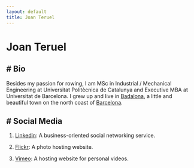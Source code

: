 ```yaml
---
layout: default
title: Joan Teruel
---
```

# Joan Teruel

## # Bio

Besides my passion for rowing, I am MSc in Industrial / Mechanical Engineering at Universitat Politècnica de Catalunya and Executive MBA at Universitat de Barcelona. I grew up and live in [Badalona][2], a little and beautiful town on the north coast of [Barcelona][3].

## # Social Media

1. [Linkedin][9]: A business-oriented social networking service.
1. [Flickr][7]: A photo hosting website.
1. [Vimeo][10]: A hosting website for personal videos.



   [1]: /images/joanteruel_square.png
   [2]: http://en.wikipedia.org/wiki/Badalona
   [3]: http://en.wikipedia.org/wiki/Barcelona
   [4]: http://lerion.com
   [5]: http://jaumeteruel.com
   [7]: https://www.flickr.com/photos/lerion
   [9]: http://www.linkedin.com/in/joanteruel
   [10]: https://vimeo.com/lerion
